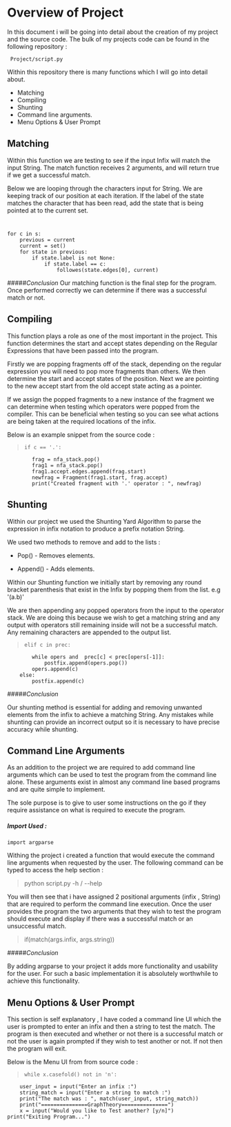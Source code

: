 # Overview of Project
In this document i will be going into detail about the creation of my project and the source code. The bulk of my projects code can be found in the following repository :

````
 Project/script.py
````

Within this repository there is many functions which I will go into detail about.

* Matching
* Compiling
* Shunting
* Command line arguments.
* Menu Options & User Prompt

## Matching
Within this function we are testing to see if the input Infix will match the input String. The match function receives 2 arguments, and will return true if we get a successful match.

Below we are looping through the characters input for String. We are keeping track of our position at each iteration. If the label of the state matches the character that has been read, add the state that is being pointed at to the current set.

> # 
    for c in s:
        previous = current
        current = set()
        for state in previous:
            if state.label is not None:
                if state.label == c:
                    followes(state.edges[0], current)

#####_Conclusion_
Our matching function is the final step for the program. Once performed correctly we can determine if there was a successful match or not.

## Compiling

This function plays a role as one of the most important in the project. This function determines the start and accept states depending on the Regular Expressions that have been passed into the program.

Firstly we are popping fragments off of the stack, depending on the regular expression you will need to pop more fragments than others. We then determine the start and accept states of the position. Next we are pointing to the new accept start from the old accept state acting as a pointer. 

If we assign the popped fragments to a new instance of the fragment we can determine when testing which operators were popped from the compiler. This can be beneficial when testing so you can see what actions are being taken at the required locations of the infix.

Below is an example snippet from the source code :

>     if c == '.':
            frag = nfa_stack.pop()
            frag1 = nfa_stack.pop()
            frag1.accept.edges.append(frag.start)
            newfrag = Fragment(frag1.start, frag.accept)
            print("Created fragment with '.' operator : ", newfrag)



## Shunting

Within our project we used the Shunting Yard Algorithm to parse the expression in infix notation to produce a prefix notation String.

We used two methods to remove and add to the lists :

* Pop() -  Removes elements.

* Append() -  Adds elements.

Within our Shunting function we initially start by removing any round bracket parenthesis that exist in the Infix by popping them from the list. e.g '(a.b)'

We are then appending any popped operators from the input to the operator stack. We are doing this because we wish to get a matching string and any output with operators still remaining inside will not be a successful match. Any remaining characters are appended to the output list.

>     elif c in prec:
            while opers and  prec[c] < prec[opers[-1]]:
                postfix.append(opers.pop())
            opers.append(c)
        else:
            postfix.append(c)


#####_Conclusion_

Our shunting method is essential for adding and removing unwanted elements from the infix to achieve a matching String. Any mistakes while shunting can provide an incorrect output so it is necessary to have precise accuracy while shunting.

## Command Line Arguments

As an addition to the project we are required to add command line arguments which can be used to test the program from the command line alone. These arguments exist in almost any command line based programs and are quite simple to implement. 

The sole purpose is to give to user some instructions on the go if they require assistance on what is required to execute the program.

##### Import Used  :

````
import argparse
````

Withing the project i created a function that would execute the command line arguments when requested by the user. The following command can be typed to access the help section :

> python script.py -h / --help

You will then see that i have assigned 2 positional arguments (infix , String)  that are required to perform the command line execution. Once the user provides the program the two arguments that they wish to test the program should execute and display if there was a successful match or an unsuccessful match.

>   if(match(args.infix, args.string))

#####_Conclusion_

By adding argparse to your project it adds more functionality and usability for the user. For such a basic implementation it is absolutely worthwhile to achieve this functionality.


## Menu Options & User Prompt

This section is self explanatory , I have coded a command line UI which the user is prompted to enter an infix and then a string to test the match. The program is then executed and whether or not there is a successful match or not the user is again prompted if they wish to test another or not. If not then the program will exit.

Below is the Menu UI from from source code :

>     while x.casefold() not in 'n':
        user_input = input("Enter an infix :")
        string_match = input("Enter a string to match :")
        print("The match was : ", match(user_input, string_match))
        print("===============GraphTheory===============")
        x = input("Would you like to Test another? [y/n]")
    print("Exiting Program...")